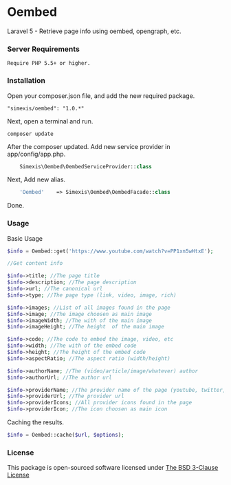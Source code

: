 Oembed
======

Laravel 5 - Retrieve page info using oembed, opengraph, etc.

### Server Requirements

    Require PHP 5.5+ or higher.

### Installation

Open your composer.json file, and add the new required package.

    "simexis/oembed": "1.0.*"

Next, open a terminal and run.

    composer update

After the composer updated. Add new service provider in app/config/app.php.

```php
    Simexis\Oembed\OembedServiceProvider::class
```

Next, Add new alias.

```php
    'Oembed'    => Simexis\Oembed\OembedFacade::class
```

Done.

### Usage

Basic Usage

```php
$info = Oembed::get('https://www.youtube.com/watch?v=PP1xn5wHtxE');

//Get content info

$info->title; //The page title
$info->description; //The page description
$info->url; //The canonical url
$info->type; //The page type (link, video, image, rich)

$info->images; //List of all images found in the page
$info->image; //The image choosen as main image
$info->imageWidth; //The with of the main image
$info->imageHeight; //The height  of the main image

$info->code; //The code to embed the image, video, etc
$info->width; //The with of the embed code
$info->height; //The height of the embed code
$info->aspectRatio; //The aspect ratio (width/height)

$info->authorName; //The (video/article/image/whatever) author 
$info->authorUrl; //The author url

$info->providerName; //The provider name of the page (youtube, twitter, instagram, etc)
$info->providerUrl; //The provider url
$info->providerIcons; //All provider icons found in the page
$info->providerIcon; //The icon choosen as main icon
```

Caching the results.

```php
$info = Oembed::cache($url, $options);
```

### License

This package is open-sourced software licensed under [The BSD 3-Clause License](http://opensource.org/licenses/BSD-3-Clause)
